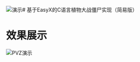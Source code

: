 ![演示](https://github.com/user-attachments/assets/c283f95d-539c-4c2b-af9e-de46245fb3da)# 基于EasyX的C语言植物大战僵尸实现（简易版）

# 效果展示

![PVZ演示](https://github.com/user-attachments/assets/0a48988a-c27a-4cb3-b5a4-3741ffd7cae3)



